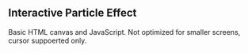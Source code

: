 ## Interactive Particle Effect

Basic HTML canvas and JavaScript.
Not optimized for smaller screens, cursor suppoerted only.
